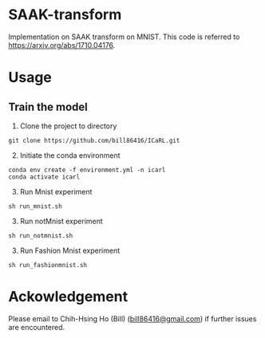 # SAAK-transform
Implementation on SAAK transform on MNIST. This code is referred to https://arxiv.org/abs/1710.04176.

# Usage
##  Train the model
1. Clone the project to directory 
```
git clone https://github.com/bill86416/ICaRL.git
```
2. Initiate the conda environment
```
conda env create -f environment.yml -n icarl
conda activate icarl
```
3. Run Mnist experiment
```
sh run_mnist.sh
```
3. Run notMnist experiment
```
sh run_notmnist.sh
```
3. Run Fashion Mnist experiment
```
sh run_fashionmnist.sh
```

# Ackowledgement
Please email to Chih-Hsing Ho (Bill) (bill86416@gmail.com) if further issues are encountered.

